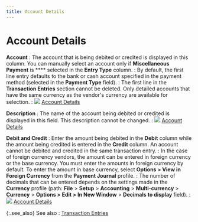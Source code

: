 ```yaml
---
title: Account Details
---
```


# Account Details


**Account**
: The account that is being debited or credited is  displayed in this column. You can manually select an account only if **Miscellaneous Payment** is **** selected in the **Entry Type** column.
: By default, the first line entry defaults to the  bank or cash account specified in the payment method (selected in the  **Payment Type** field).
: The first line in the **Transaction 
 Entries** section cannot be deleted. Only detailed accounts that  have the same currency as the vendor's currency are available for selection.
: ![]({{site.acc_baseurl}}/img/lens.gif) [Account  Details]({{site.acc_baseurl}}/vendor-payments-and-refunds/payment-jrnl-dtls/transaction-entries/account_column_manpmtjrnl.html)


**Description**
: The name of the account being debited or credited  is displayed in this field. This description cannot be changed.
: ![]({{site.acc_baseurl}}/img/lens.gif) [Account  Details]({{site.acc_baseurl}}/vendor-payments-and-refunds/payment-jrnl-dtls/transaction-entries/account_column_manpmtjrnl.html)


**Debit and Credit**
: Enter the amount being debited in the **Debit**  column while the amount being credited is entered in the **Credit**  column. An account cannot be debited and credited in the same transaction  entry.
: In the case of foreign currency vendors, the amount  can be entered in foreign currency or the base currency. You must enter  the amounts in foreign currency by default. To enter the amount in base  currency, select **Options &gt; View in 
 Foreign Currency** from the **Payment 
 Journal** profile.
: The number of decimals that can be entered depends  on the settings made in the **Currency**  profile (path: **File** > **Setup** > **Accounting**  > **Multi**-**currency**  > **Currency** > **Options 
 &gt; Edit &gt; In New Window** > **Decimals 
 to display** field).
: ![]({{site.acc_baseurl}}/img/lens.gif) [Account  Details]({{site.acc_baseurl}}/vendor-payments-and-refunds/payment-jrnl-dtls/transaction-entries/account_column_manpmtjrnl.html)


{:.see_also}
See also
: [Transaction  Entries]({{site.acc_baseurl}}/vendor-payments-and-refunds/payment-jrnl-dtls/transaction-entries/transaction_entries_manual_payment_journal_contents.html)
